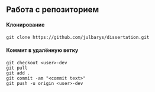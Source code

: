 ## Работа с репозиторием

#### Клонирование

```
git clone https://github.com/julbarys/dissertation.git
```

#### Коммит в удалённую ветку

```
git checkout <user>-dev
git pull
git add .
git commit -am "<commit text>"
git push -u origin <user>-dev
```
